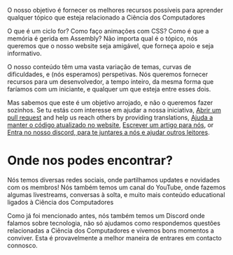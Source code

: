 <p><span class="text-style-headline-2">O nosso objetivo é fornecer os melhores recursos possíveis para aprender qualquer tópico que esteja relacionado a Ciência dos Computadores</span></p>

O que é um ciclo for? Como faço animações com CSS? Como é que a memória é gerida em Assembly? Não importa qual é o tópico, nós queremos que o nosso website seja amigável, que forneça apoio e seja informativo.

O nosso conteúdo têm uma vasta variação de temas, curvas de dificuldades, e (nós esperamos) perspetivas. Nós queremos fornecer recursos para um desenvolvedor, a tempo inteiro, da mesma forma que faríamos com um iniciante, e qualquer um que esteja entre esses dois.

Mas sabemos que este é um objetivo arrojado, e não o queremos fazer sozinhos. Se tu estás com interesse em ajudar a nossa iniciativa, [Abrir um pull request](https://github.com/unicorn-utterances/unicorn-utterances/pulls) and help us reach others by providing translations, [Ajuda a manter o código atualizado no website](https://github.com/unicorn-utterances/unicorn-utterances/issues?q=is%3Aopen+is%3Aissue+label%3A%22good+first+issue%22), [Escrever um artigo para nós](https://github.com/unicorn-utterances/unicorn-utterances#blog-posts), or [Entra no nosso discord, para te juntares a nós e ajudar outros leitores](https://discord.gg/FMcvc6T).

# Onde nos podes encontrar?

Nós temos diversas redes sociais, onde partilhamos updates e novidades com os membros! Nós também temos um canal do YouTube, onde fazemos algumas livestreams, conversas à solta, e muito mais conteúdo educational ligados à Ciência dos Computadores

Como já foi mencionado antes, nós também temos um Discord onde falamos sobre tecnologia, não só ajudamos como respondemos questões relacionadas a Ciência dos Computadores e vivemos bons momentos a conviver. Esta é provavelmente a melhor maneira de entrares em contacto connosco.
